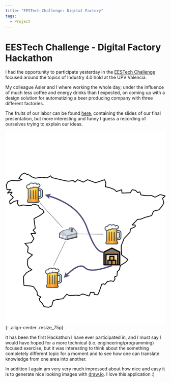 ```yaml
---
title: "EESTech Challenge: Digital Factory"
tags:
  - Project
---
```


# EESTech Challenge - Digital Factory Hackathon
I had the opportunity to participate yesterday in the [EESTech Challenge](https://eestechchallenge.eestec.net)
focused around the topics of Industry 4.0 hold at the UPV Valencia.

My colleague Asier and I where working the whole day; under the influence of
much less coffee and energy drinks than I expected, on coming up with a design
solution for automatizing a beer producing company with three different factories.

The fruits of our labor can be found [here](https://github.com/mapa17/eestech_challenge_2k19_VLC), containing
the slides of our final presentation, but more interesting and funny I guess a
recording of ourselves trying to explain our ideas.

![Map](https://raw.githubusercontent.com/mapa17/eestech_challenge_2k19_VLC/master/imgs/Advanced_Beer-Map.png){: .align-center .resize_75p}

It has been the first Hackathon I have ever participated in, and I must say I
would have hoped for a more technical (i.e. engineering/programming) focused exercise,
but it was interesting to think about the something completely different topic for
a moment and to see how one can translate knowledge from one area into another.

In addition I again am very very much impressed about how nice and easy it is to
generate nice looking images with [draw.io](www.draw.io). I love this application :)